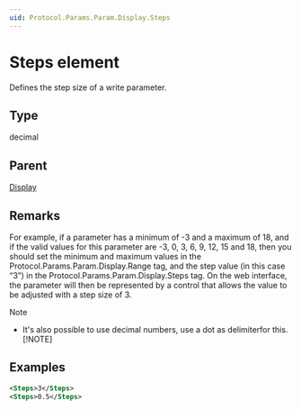 ```yaml
---
uid: Protocol.Params.Param.Display.Steps
---
```


# Steps element

Defines the step size of a write parameter.

## Type

decimal

## Parent

[Display](xref:Protocol.Params.Param.Display)

## Remarks

For example, if a parameter has a minimum of -3 and a maximum of 18, and if the valid values for this parameter are -3, 0, 3, 6, 9, 12, 15 and 18, then you should set the minimum and maximum values in the Protocol.Params.Param.Display.Range tag, and the step value (in this case “3”) in the Protocol.Params.Param.Display.Steps tag. On the web interface, the parameter will then be represented by a control that allows the value to be adjusted with a step size of 3.

> [!NOTE]
>
> - It's also possible to use decimal numbers, use a  dot as delimiterfor this. [!NOTE]

## Examples

```xml
<Steps>3</Steps>
<Steps>0.5</Steps>

```

